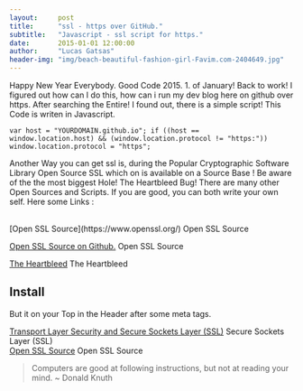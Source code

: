 ```yaml
---
layout:     post
title:      "ssl - https over GitHub."
subtitle:   "Javascript - ssl script for https."
date:       2015-01-01 12:00:00
author:     "Lucas Gatsas"
header-img: "img/beach-beautiful-fashion-girl-Favim.com-2404649.jpg"
---
```


<p>Happy New Year Everybody. Good Code 2015. 1. of January! Back to work! I figured out how can I do this, how can i run my dev blog here on github over https. After searching the Entire! I found out, there is a simple script! This Code is writen in Javascript. </p>


<code>var host = "YOURDOMAIN.github.io";
if ((host == window.location.host) && (window.location.protocol != "https:"))
    window.location.protocol = "https";
</code><br>


<p> Another Way you can get ssl is, during the Popular Cryptographic Software Library Open Source SSL which on is available on a Source Base !
	Be aware of the the most biggest Hole! The Heartbleed Bug! 
	There are many other Open Sources and Scripts. If you are good, you can both write your own self. 
	Here some Links : 
	<br>


</p><br>
[Open SSL Source](https://www.openssl.org/)
Open SSL Source

[Open SSL Source on Github.](https://github.com/openssl/openssl)
Open SSL Source

[The Heartbleed](http://heartbleed.com/) The Heartbleed



<h2 class="section-heading">Install</h2>

<p>But it on your Top in the Header after some meta tags.</p>

[Transport Layer Security and  Secure Sockets Layer (SSL)](http://en.wikipedia.org/wiki/Transport_Layer_Security)
 Secure Sockets Layer (SSL)
<br>
[Open SSL Source](http://en.wikipedia.org/wiki/OpenSSL)
Open SSL Source
<br>

<blockquote>Computers are good at following instructions, but not at reading your mind. ~ Donald Knuth</blockquote>


<!--

<a href="#">
    <img src="{{ site.baseurl }}/img/post-sample-image.jpg" alt="Post Sample Image">
</a> -->



